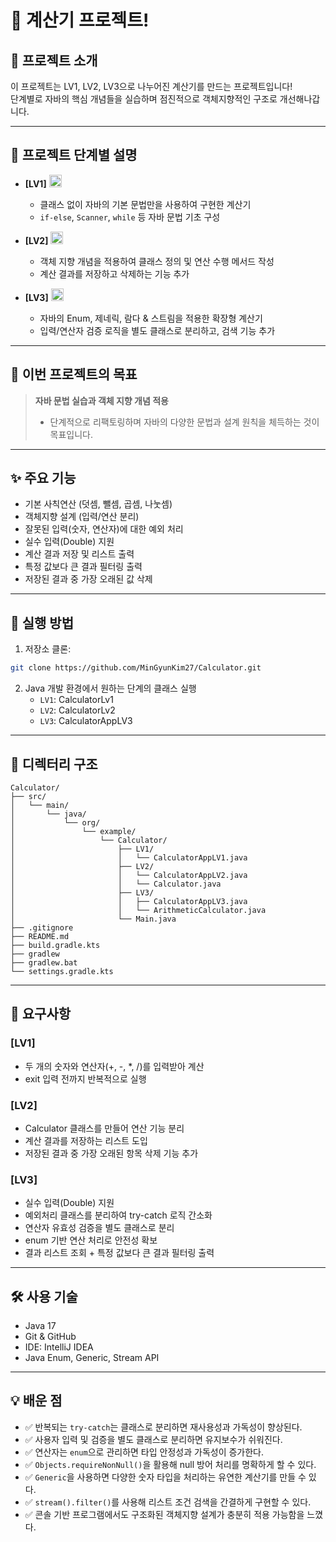 # 🧮 계산기 프로젝트!

## 📖 프로젝트 소개

이 프로젝트는 LV1, LV2, LV3으로 나누어진 계산기를 만드는 프로젝트입니다!  
단계별로 자바의 핵심 개념들을 실습하며 점진적으로 객체지향적인 구조로 개선해나갑니다.

---

## 🔢 프로젝트 단계별 설명

- **[LV1]** <img src="https://github.com/user-attachments/assets/87bc3748-60a5-488f-9a4e-c0a33a5b07f2" width="20"/>
  - 클래스 없이 자바의 기본 문법만을 사용하여 구현한 계산기
  - `if-else`, `Scanner`, `while` 등 자바 문법 기초 구성

- **[LV2]** <img src="https://github.com/user-attachments/assets/9b593025-eec6-4cdb-b175-49249076afc5" width="20"/>
  - 객체 지향 개념을 적용하여 클래스 정의 및 연산 수행 메서드 작성
  - 계산 결과를 저장하고 삭제하는 기능 추가

- **[LV3]** <img src="https://github.com/user-attachments/assets/26e4659c-361d-4dbf-ae6b-8607ccfa5124" width="20"/>
  - 자바의 Enum, 제네릭, 람다 & 스트림을 적용한 확장형 계산기
  - 입력/연산자 검증 로직을 별도 클래스로 분리하고, 검색 기능 추가

---

## 🎯 이번 프로젝트의 목표

> **자바 문법 실습과 객체 지향 개념 적용**  
> - 단계적으로 리팩토링하며 자바의 다양한 문법과 설계 원칙을 체득하는 것이 목표입니다.

---

## ✨ 주요 기능

- 기본 사칙연산 (덧셈, 뺄셈, 곱셈, 나눗셈)
- 객체지향 설계 (입력/연산 분리)
- 잘못된 입력(숫자, 연산자)에 대한 예외 처리
- 실수 입력(Double) 지원
- 계산 결과 저장 및 리스트 출력
- 특정 값보다 큰 결과 필터링 출력
- 저장된 결과 중 가장 오래된 값 삭제

---

## 🚀 실행 방법

1. 저장소 클론:
```bash
git clone https://github.com/MinGyunKim27/Calculator.git
```

2. Java 개발 환경에서 원하는 단계의 클래스 실행
   - `LV1`: CalculatorLv1
   - `LV2`: CalculatorLv2
   - `LV3`: CalculatorAppLV3

---

## 📁 디렉터리 구조

```
Calculator/
├── src/
│   └── main/
│       └── java/
│           └── org/
│               └── example/
│                   └── Calculator/
│                       ├── LV1/
│                       │   └── CalculatorAppLV1.java
│                       ├── LV2/
│                       │   └── CalculatorAppLV2.java
│                       │   └── Calculator.java
│                       ├── LV3/
│                       │   ├── CalculatorAppLV3.java
│                       │   └── ArithmeticCalculator.java
│                       └── Main.java
├── .gitignore
├── README.md
├── build.gradle.kts
├── gradlew
├── gradlew.bat
└── settings.gradle.kts
```


---

## 📌 요구사항

### [LV1]
- 두 개의 숫자와 연산자(+, -, *, /)를 입력받아 계산
- exit 입력 전까지 반복적으로 실행

### [LV2]
- Calculator 클래스를 만들어 연산 기능 분리
- 계산 결과를 저장하는 리스트 도입
- 저장된 결과 중 가장 오래된 항목 삭제 기능 추가

### [LV3]
- 실수 입력(Double) 지원
- 예외처리 클래스를 분리하여 try-catch 로직 간소화
- 연산자 유효성 검증을 별도 클래스로 분리
- enum 기반 연산 처리로 안전성 확보
- 결과 리스트 조회 + 특정 값보다 큰 결과 필터링 출력

---

## 🛠 사용 기술

- Java 17
- Git & GitHub
- IDE: IntelliJ IDEA
- Java Enum, Generic, Stream API

---

## 💡 배운 점

- ✅ 반복되는 `try-catch`는 클래스로 분리하면 재사용성과 가독성이 향상된다.
- ✅ 사용자 입력 및 검증을 별도 클래스로 분리하면 유지보수가 쉬워진다.
- ✅ 연산자는 `enum`으로 관리하면 타입 안정성과 가독성이 증가한다.
- ✅ `Objects.requireNonNull()`을 활용해 null 방어 처리를 명확하게 할 수 있다.
- ✅ `Generic`을 사용하면 다양한 숫자 타입을 처리하는 유연한 계산기를 만들 수 있다.
- ✅ `stream().filter()`를 사용해 리스트 조건 검색을 간결하게 구현할 수 있다.
- ✅ 콘솔 기반 프로그램에서도 구조화된 객체지향 설계가 충분히 적용 가능함을 느꼈다.
